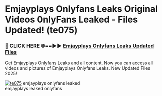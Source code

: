 # Emjayplays Onlyfans Leaks Original Videos 0nlyFans Leaked - Files Updated! (te075)

<h3>🔴 CLICK HERE 🌐==►► <a href="https://tinyurl.com/2jnfzry5" rel="nofollow">Emjayplays Onlyfans Leaks Updated Files</a></h3>

Get Emjayplays Onlyfans Leaks and all content. Now you can access all videos and pictures of Emjayplays Onlyfans Leaks. New Updated Files 2025!

[![te075](https://i.imgur.com/GyGTBgg.gif)](https://tinyurl.com/2jnfzry5)
emjayplays onlyfans leaked<br>
emjayplays leaked onlyfans